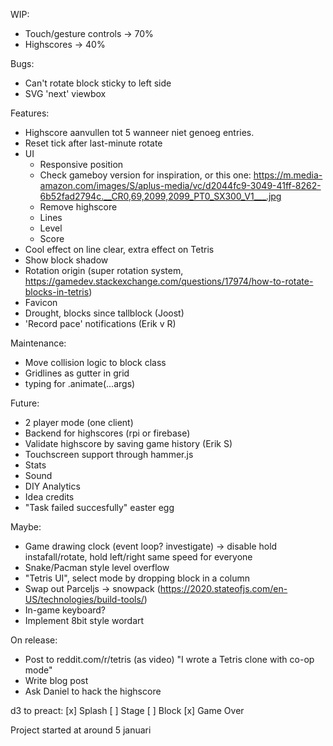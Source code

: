 WIP: 
- Touch/gesture controls -> 70%
- Highscores -> 40%

Bugs:
- Can't rotate block sticky to left side
- SVG 'next' viewbox

Features:
- Highscore aanvullen tot 5 wanneer niet genoeg entries.
- Reset tick after last-minute rotate
- UI
  - Responsive position
  - Check gameboy version for inspiration, or this one: https://m.media-amazon.com/images/S/aplus-media/vc/d2044fc9-3049-41ff-8262-6b52fad2794c.__CR0,69,2099,2099_PT0_SX300_V1___.jpg
  - Remove highscore
  - Lines
  - Level
  - Score
- Cool effect on line clear, extra effect on Tetris
- Show block shadow
- Rotation origin (super rotation system, https://gamedev.stackexchange.com/questions/17974/how-to-rotate-blocks-in-tetris)
- Favicon
- Drought, blocks since tallblock (Joost)
- 'Record pace' notifications (Erik v R)

Maintenance:
- Move collision logic to block class
- Gridlines as gutter in grid
- typing for .animate(...args)

Future:
- 2 player mode (one client)
- Backend for highscores (rpi or firebase)
- Validate highscore by saving game history (Erik S)
- Touchscreen support through hammer.js
- Stats
- Sound
- DIY Analytics
- Idea credits
- "Task failed succesfully" easter egg

Maybe:
- Game drawing clock (event loop? investigate) -> disable hold instafall/rotate, hold left/right same speed for everyone
- Snake/Pacman style level overflow
- "Tetris UI", select mode by dropping block in a column
- Swap out Parceljs -> snowpack (https://2020.stateofjs.com/en-US/technologies/build-tools/)
- In-game keyboard?
- Implement 8bit style wordart

On release:
- Post to reddit.com/r/tetris (as video) "I wrote a Tetris clone with co-op mode"
- Write blog post
- Ask Daniel to hack the highscore

d3 to preact:
[x] Splash
[ ] Stage
[ ] Block
[x] Game Over

Project started at around 5 januari